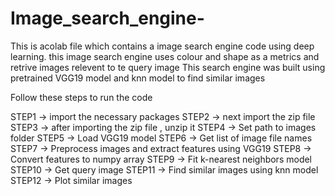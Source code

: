 # Image_search_engine-

This is acolab file which contains a image search engine code using deep learning.
this image search engine uses colour and shape as a metrics and retrive images relevent to te query image 
This search engine was built using pretrained VGG19 model and knn model to find similar images

 Follow these steps to run the code

 STEP1 -> import the necessary packages
 STEP2 -> next import the zip file
 STEP3 -> after importing the zip file , unzip it
 STEP4 -> Set path to images folder
 STEP5 -> Load VGG19 model
 STEP6 -> Get list of image file names
 STEP7 -> Preprocess images and extract features using VGG19
 STEP8 -> Convert features to numpy array
 STEP9 -> Fit k-nearest neighbors model
 STEP10 -> Get query image
 STEP11 -> Find similar images using knn model
 STEP12 -> Plot similar images
